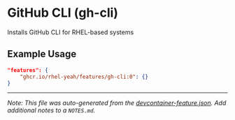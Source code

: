 
# GitHub CLI (gh-cli)

Installs GitHub CLI for RHEL-based systems

## Example Usage

```json
"features": {
    "ghcr.io/rhel-yeah/features/gh-cli:0": {}
}
```





---

_Note: This file was auto-generated from the [devcontainer-feature.json](https://github.com/rhel-yeah/features/blob/main/src/gh-cli/devcontainer-feature.json).  Add additional notes to a `NOTES.md`._
